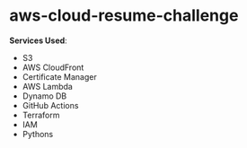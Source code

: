 # aws-cloud-resume-challenge


**Services Used**:

- S3
- AWS CloudFront
- Certificate Manager
- AWS Lambda
- Dynamo DB
- GitHub Actions
- Terraform
- IAM
- Pythons
